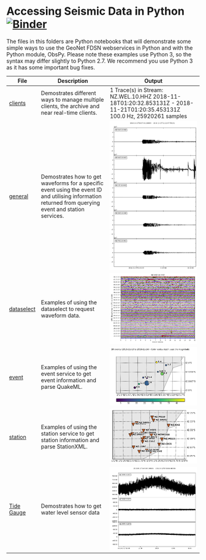 # Accessing Seismic Data in Python [![Binder](https://mybinder.org/badge_logo.svg)](https://mybinder.org/v2/gh/JenLowe/data_tutorials/master?filepath=Seismic_Data%2FPython)

The files in this folders are Python notebooks that will demonstrate some simple ways to use the GeoNet FDSN webservices in Python and with the Python module, ObsPy. Please note these examples use Python 3, so the syntax may differ slightly to Python 2.7. We recommend you use Python 3 as it has some important bug fixes.

| File | Description | Output |
|------|-------------|--------|
| [clients](GeoNet_FDSN_demo_clients.ipynb) | Demostrates different ways to manage multiple clients,  the archive and near real-time clients. | 1 Trace(s) in Stream: NZ.WEL.10.HHZ 2018-11-18T01:20:32.853131Z - 2018-11-21T01:20:35.453131Z 100.0 Hz, 25920261 samples
| [general](GeoNet_FDSN_demo_general.ipynb) | Demostrates how to get waveforms for a specific event using the event ID and utilising information returned from querying event and station services.  |<img src="waveform.png">
| [dataselect](GeoNet_FDSN_demo_dataselect.ipynb) | Examples of using the dataselect to request waveform data.  |<img src="day_plot.png">
| [event](GeoNet_FDSN_demo_event.ipynb) | Examples of using the event service to get event information and parse QuakeML. |<img src ="event.png">
| [station](GeoNet_FDSN_demo_station.ipynb) | Examples of using the station service to get station information and parse StationXML. | <img src="station.png">
| [Tide Gauge](GeoNet_Tide_Gauge_Data.ipynb) | Demostrates how to get water level sensor data |<img src="tide.png">
